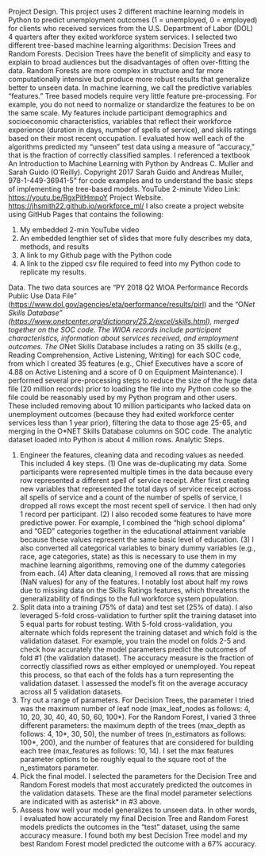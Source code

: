 Project Design. 
This project uses 2 different machine learning models in Python to predict unemployment outcomes (1 = unemployed, 0 = employed) for clients who received services from the U.S. Department of Labor (DOL)  4 quarters after they exited workforce system services. I selected two different tree-based machine learning algorithms: Decision Trees and Random Forests. Decision Trees have the benefit of simplicity and easy to explain to broad audiences but the disadvantages of often over-fitting the data. Random Forests are more complex in structure and far more computationally intensive but produce more robust results that generalize better to unseen data. In machine learning, we call the predictive variables “features.” Tree based models require very little feature pre-processing. For example, you do not need to normalize or standardize the features to be on the same scale. My features include participant demographics and socioeconomic characteristics, variables that reflect their workforce experience (duration in days, number of spells of service), and skills ratings based on their most recent occupation.  I evaluated how well each of the algorithms predicted my “unseen” test data using a measure of “accuracy,” that is the fraction of correctly classified samples. I referenced a textbook An Introduction to Machine Learning with Python by Andreas C. Muller and Sarah Guido (O’Reilly). Copyright 2017 Sarah Guido and Andreas Muller, 978-1-449-36941-5” for code examples and to understand the basic steps of implementing the tree-based models.
YouTube 2-minute Video Link:
https://youtu.be/RgxPitHmpoY
Project Website. 
https://jhsmith22.github.io/workforce_ml/
I also create a project website using GitHub Pages that contains the following:
1.	My embedded 2-min YouTube video
2.	An embedded lengthier set of slides that more fully describes my data, methods, and results
3.	A link to my Github page with the Python code
4.	A link to the zipped csv file required to feed into my Python code to replicate my results.

Data. 
The two data sources are “PY 2018 Q2 WIOA Performance Records Public Use Data File” (https://www.dol.gov/agencies/eta/performance/results/pirl)  and the “O*Net Skills Database” (https://www.onetcenter.org/dictionary/25.2/excel/skills.html), merged together on the SOC code. The  WIOA records include participant characteristics, information about services received, and employment outcomes. The O*Net Skills Database includes a rating on 35 skills (e.g., Reading Comprehension, Active Listening, Writing) for each SOC code, from which I created 35 features (e.g., Chief Executives have a score of 4.88 on Active Listening and a score of 0 on Equipment Maintenance). I performed several pre-processing steps to reduce the size of the huge data file (20 million records) prior to loading the file into my Python code so the file could be reasonably used by my Python program and other users. These included removing about 10 million participants who lacked data on unemployment outcomes (because they had exited workforce center services less than 1 year prior), filtering the data to those age 25-65, and merging in the O*NET Skills Database columns on SOC code. The analytic dataset loaded into Python is about 4 million rows.
Analytic Steps. 
1. Engineer the features, cleaning data and recoding values as needed. This included 4 key steps. (1) One was de-duplicating my data. Some participants were represented multiple times in the data because every row represented a different spell of service receipt. After first creating new variables that represented the total days of service receipt across all spells of service and a count of the number of spells of service, I dropped all rows except the most recent spell of service. I then had only 1 record per participant. (2) I also recoded some features to have more predictive power. For example, I combined the “high school diploma” and “GED” categories together in the educational attainment variable because these values represent the same basic level of education. (3) I also converted all categorical variables to binary dummy variables (e.g., race, age categories, state) as this is necessary to use them in my machine learning algorithms, removing one of the dummy categories from each. (4) After data cleaning, I removed all rows that are missing (NaN values) for any of the features. I notably lost about half my rows due to missing data on the Skills Ratings features, which threatens the generalizability of findings to the full workforce system population.
2. Split data into a training (75% of data) and test set (25% of data). I also leveraged 5-fold cross-validation to further split the training dataset into 5 equal parts for robust testing. With 5-fold cross-validation, you alternate which folds represent the training dataset and which fold is the validation dataset. For example, you train the model on folds 2-5 and check how accurately the model parameters predict the outcomes of fold #1 (the validation dataset). The accuracy measure is the fraction of correctly classified rows as either employed or unemployed. You repeat this process, so that each of the folds has a turn representing the validation dataset. I assessed the model’s fit on the average accuracy across all 5 validation datasets.
3. Try out a range of parameters. For Decision Trees, the parameter I tried was the maximum number of leaf node (max_leaf_nodes as follows: 4, 10, 20, 30, 40, 40, 50, 60, 100*). For the Random Forest, I varied 3 three different parameters: the maximum depth of the trees (max_depth as follows: 4, 10*, 30, 50), the number of trees (n_estimators as follows: 100*, 200), and the number of features that are considered for building each tree (max_features as follows: 10, 14). I set the max features parameter options to be roughly equal to the square root of the n_estimators parameter. 
4. Pick the final model. I selected the parameters for the Decision Tree and Random Forest models that most accurately predicted the outcomes in the validation datasets. These are the final model parameter selections are indicated with as asterisk* in #3 above.
5. Assess how well your model generalizes to unseen data. In other words, I evaluated how accurately my final Decision Tree and Random Forest models predicts the outcomes in the “test” dataset, using the same accuracy measure. I found both my best Decision Tree model and my best Random Forest model predicted the outcome with a 67% accuracy. 

